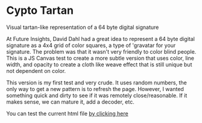 # Cypto Tartan
Visual tartan-like representation of a 64 byte digital signature

At Future Insights, David Dahl had a great idea to represent a 64 byte digital signature as a 4x4 grid of color squares, a type of 'gravatar for your signature. The problem was that it wasn't very friendly to color blind people. This is a JS Canvas test to create a more subtle version that uses color, line width, and opacity to create a cloth like weave effect that is still unique but not dependent on color.

This version is my first test and very crude. It uses random numbers, the only way to get a new pattern is to refresh the page. However, I wanted something quick and dirty to see if it was remotely close/reasonable. If it makes sense, we can mature it, add a decoder, etc.

You can test the current html file [by clicking here](http://htmlpreview.github.io/?https://github.com/scottjenson/cyptotartan/blob/master/tartan.html)
